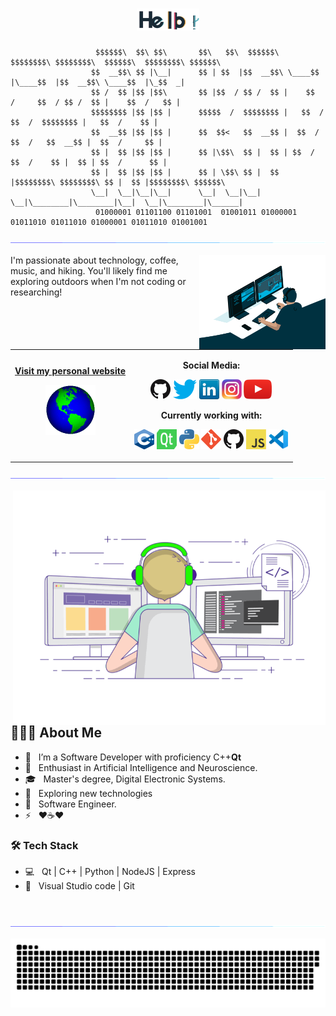 <h1 align="center">
  <a href="https://github.com/Ali-Kazzazi"><img src="https://github.com/Ali-Kazzazi/Ali-kazzazi/blob/master/res/hello.gif?raw=true" width="20%"></a>
</h1>





                       $$$$$$\  $$\ $$\       $$\   $$\  $$$$$$\  $$$$$$$$\ $$$$$$$$\  $$$$$$\  $$$$$$$$\ $$$$$$\ 
                      $$  __$$\ $$ |\__|      $$ | $$  |$$  __$$\ \____$$  |\____$$  |$$  __$$\ \____$$  |\_$$  _|
                      $$ /  $$ |$$ |$$\       $$ |$$  / $$ /  $$ |    $$  /     $$  / $$ /  $$ |    $$  /   $$ |  
                      $$$$$$$$ |$$ |$$ |      $$$$$  /  $$$$$$$$ |   $$  /     $$  /  $$$$$$$$ |   $$  /    $$ |  
                      $$  __$$ |$$ |$$ |      $$  $$<   $$  __$$ |  $$  /     $$  /   $$  __$$ |  $$  /     $$ |  
                      $$ |  $$ |$$ |$$ |      $$ |\$$\  $$ |  $$ | $$  /     $$  /    $$ |  $$ | $$  /      $$ |  
                      $$ |  $$ |$$ |$$ |      $$ | \$$\ $$ |  $$ |$$$$$$$$\ $$$$$$$$\ $$ |  $$ |$$$$$$$$\ $$$$$$\ 
                      \__|  \__|\__|\__|      \__|  \__|\__|  \__|\________|\________|\__|  \__|\________|\______|
                       01000001 01101100 01101001  01001011 01000001 01011010 01011010 01000001 01011010 01001001 



<a href="https://www.youtube.com/watch?v=dQw4w9WgXcQ"><img src="https://github.com/Ali-Kazzazi/Ali-kazzazi/blob/master/res/115834477-dbab4500-a447-11eb-908a-139a6edaec5c.gif"></a>



<img align="right" alt="GIF" src="https://github.com/Ali-Kazzazi/Ali-kazzazi/blob/master/res/code.gif?raw=true" width="40%" />


I'm passionate about technology, coffee, music, and hiking. You'll likely find me exploring outdoors when I'm not coding or researching!


<table width="100%">
<tr>
<td align="center">
<a href="https://Ali-Kazzazi.github.io">
<strong>Visit my personal website </strong>
<br />
<p>
<a href="https://Ali-Kazzazi.github.io"><img alt="globe" height="80" src="res/globe.gif"></a>
</a>
</p>
</td>

<td align="center">

**Social Media:**

[![GitHub](res/github.png)](https://github.com/Ali-Kazzazi)
[![Twitter](res/twitter.png)](https://twitter.com/__AliKazzazi__)
[![LinkedIn](res/linkedin.png)](https://www.linkedin.com/in/alikazzazi/)
[![Instagram](res/instagram.png)](https://www.instagram.com/ali.kazzazi.94/)
[![YouTube](res/youtube.png)](https://www.youtube.com/@ALIDEVANTIX)

**Currently working with:**

<a href="https://www.cplusplus.com/" title="cpp"><img src="https://github.com/Ali-Kazzazi/Ali-kazzazi/blob/master/res/cpp.png" width="32" height="32"/></a>
<a href="https://www.qt.io/" title="Qt"><img src="https://github.com/Ali-Kazzazi/Ali-kazzazi/blob/master/res/Qt.png" width="32" height="32"/></a>
<a href="https://www.python.org/" title="Python"><img src="https://github.com/Ali-Kazzazi/Ali-kazzazi/blob/master/res/python.png" /></a>
<a href="https://git-scm.com/" title="Git"><img src="https://github.com/Ali-Kazzazi/Ali-kazzazi/blob/master/res/git.png" /></a>
<a href="https://github.com/" title="GitHub"><img src="https://github.com/Ali-Kazzazi/Ali-kazzazi/blob/master/res/github.png" /></a>
<a href="https://en.wikipedia.org/wiki/JavaScript" title="JavaScript"><img src="https://github.com/Ali-Kazzazi/Ali-kazzazi/blob/master/res/javascript.png" /></a>
<a href="https://code.visualstudio.com/" title="Visual Studio Code"><img src="https://github.com/Ali-Kazzazi/Ali-kazzazi/blob/master/res/vscode.png" /></a>

</td>
</tr>
</table>

<a href="https://www.youtube.com/watch?v=dQw4w9WgXcQ"><img src="https://github.com/Ali-Kazzazi/Ali-kazzazi/blob/master/res/115834477-dbab4500-a447-11eb-908a-139a6edaec5c.gif"></a>

<img align="right" alt="GIF" src="https://github.com/Ali-Kazzazi/Ali-kazzazi/blob/master/res/gif3.gif?raw=true" width="500"/>
<h2> 👨🏻‍💻 About Me </h2>

-   🔭 &nbsp; I’m a Software Developer with proficiency C++<strong>Qt</strong>
-   🌱 &nbsp; Enthusiast in Artificial Intelligence and Neuroscience.
-   🎓 &nbsp; Master's degree, Digital Electronic Systems.
-   🤔 &nbsp; Exploring new technologies 
-   💼 &nbsp; Software Engineer.
-   ⚡ &nbsp; ❤☕❤
<h3>🛠 Tech Stack</h3>

-   💻 &nbsp; Qt | C++ | Python | NodeJS | Express
-   🔧 &nbsp; Visual Studio code | Git

<br>

<!--
<img align="center" src="https://github-readme-stats.vercel.app/api?username=Rikki407&include_all_commits=true&count_private=true&show_icons=true&line_height=20&title_color=7A7ADB&icon_color=2234AE&text_color=D3D3D3&bg_color=0,000000,130F40" alt="Rikki407's Github Stats">
-->


<a href="https://www.youtube.com/watch?v=dQw4w9WgXcQ"><img src="https://github.com/Ali-Kazzazi/Ali-kazzazi/blob/master/res/115834477-dbab4500-a447-11eb-908a-139a6edaec5c.gif"></a>
<p align="center">
  
  <img src="https://github.com/Ali-Kazzazi/Ali-kazzazi/blob/master/res/203324235-72529db4-d567-40fe-abdf-263e56c4689f.svg" alt="just for fun :D"></a>
</p>
